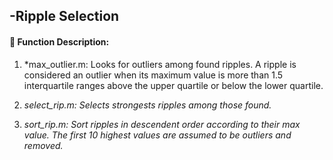 -Ripple Selection 
------------------

####  :link: Function Description: 

1. *max_outlier.m: Looks for outliers among found ripples. A ripple is considered an outlier when its maximum value is  more than 1.5 interquartile ranges above the upper quartile or below the lower quartile.

2. *select_rip.m: Selects strongests ripples among those found.*

3. *sort_rip.m: Sort ripples in descendent order according to their max value. The first 10 highest values are assumed to be outliers and removed.*

